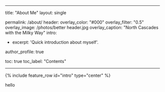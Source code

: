 ﻿---

title: "About Me"
layout: single

permalink: /about/
header:
  overlay_color: "#000"
  overlay_filter: "0.5"
  overlay_image: /photos/better header.jpg
  overlay_caption: "North Cascades with the Milky Way"
intro: 
  - excerpt: 'Quick introduction about myself'.

author_profile: true

toc: true
toc_label: "Contents"

---

{% include feature_row id="intro" type="center" %}

hello